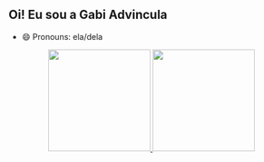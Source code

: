 ## Oi! Eu sou a Gabi Advincula
- 😄 Pronouns: ela/dela

<div align="center">
  <a href="https://github.com/gabiadvincula">
  <img height="180em" src="https://github-readme-stats.vercel.app/api?username=gabiadvincula&show_icons=true&theme=dracula&include_all_commits=true&count_private=true"/>
  <img height="180em" src="https://github-readme-stats.vercel.app/api/top-langs/?username=gabiadvincula&layout=compact&langs_count=7&theme=dracula"/>
</div>
